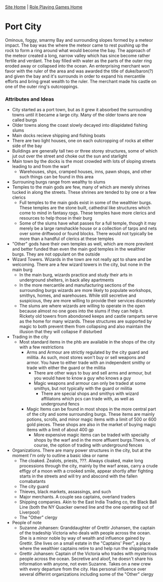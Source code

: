 [Site Home](../../../index) | [Role Playing Games Home](../../index)

# Port City
Ominous, foggy, smarmy
Bay and surrounding slopes formed by a meteor impact. The bay was the where the meteor came to rest pushing up the rock to form a ring around what would become the bay. The approach of the meteor created a long, narrow valley which has since become rather fertile and verdant. The bay filled with water as the parts of the outer ring eroded away or collapsed into the ocean.
An enterprising merchant won favor with the ruler of the area and was awarded the title of duke/baron(?) and given the bay and it's surrounds in order to expand his mercantile efforts and bring great wealth to the ruler. The merchant made his castle on one of the outer ring's outcroppings.

### Attributes and Ideas
- City started as a port town, but as it grew it absorbed the surrounding towns until it became a large city. Many of the older towns are now called burgs
- Older towns along the coast slowly decayed into dilapidated fishing slums
- Main docks recieve shipping and fishing boats
- There are two light houses, one on each outcropping of rocks at either side of the bay
- Buildings are generally tall two or three storey structures, some of which jut out over the street and choke out the sun and starlight
- Main town by the docks is the most crowded with lots of sloping streets leading to and from the warf
  - Warehouses, shps, cramped houses, inns, pawn shops, and other such things can be found in this area
- Surrouning burgs range from wealthy to slums
- Temples to the main gods are few, many of which are merely shrines tucked in along the streets. These shrines are tended to by one or a few clerics
  - Full temples to the main gods exist in some of the wealthier burgs. These temples are the stone built, cathedral like structures which come to mind in fantasy rpgs. These temples have more clerics and resources to help those in their burg
  - Some of the slums have what passes for a full temple, though it may merely be a large ramshackle house or a collection of tarps and nets over some driftwood or found blocks. There would not typically be more than a handful of clerics at these temples
- "Other" gods have their own temples as well, which are more previlent and better funded than even the main god temples in the wealthier burgs. They are not oppulant on the outside
- Wizard Towers. Wizards in the town are not really apt to share and be welcoming. There are a few wizard towers in the city, but none in the main burg
  - In the main burg, wizards practice and study their arts in underground shelters, in back alley apartments
  - In the more mercantile and manufacturing sections of the surrounding burgs wizards are more likely to populate workshops, smithys, homes, and warehouses. While still secretive and suspicious, they are more willing to provide their services discretely
  - The slums are where wizards are willing to operate in the open because almost no one goes into the slums if they can help it. Rickety old towers from abondoned keeps and castle ramparts serve as the home for many wizards. These structures are supported by magic to both prevent them from collapsing and also maintain the illusion that they will collapse if disturbed
- Trading in the city
  - Most standard items in the phb are available in the shops of the city with a few restrictions
    - Arms and Armour are strictly regulated by the city guard and militia. As such, most stores won't buy or sell weapons and armor. You have to either trade with an independent smithy or trade with either the guard or the militia
      - There are other ways to buy and sell arms and armour, but you would have to know a guy who knows a guy
      - Magic weapons and armour can only be traded at some smithys, but not typically with the guard or militia
        - There are special shops and smithys with wizard affiliatons which pcs can trade with, as well as underground fencs
    - Magic Items can be found in most shops in the more central part of the city and some surrounding burgs. These items are mainly potions, scrolls, and minor magic items with a limit of 500 or 600 gold pieces. These shops are also in the market of buying magic items with a limit of about 400 gp
      - More expensive magic items can be traded with specialty shops by the warf and in the more affluent burgs.There is, of course, the option of trading with underground fences
- Organizations. There are many power structures in the city, but at the moment I'm only to outline a basic idea or name
    - The cloaked. Zealots, priests, ???. Always cloaked, make long processions through the city, mainly by the warf areas, carry a crude effigy of a moon with a crooked smile, appear shortly after fighting starts in the streets and will try and abscond with the fallen comabatants
    - The city guard
    - Thieves, black markets, assassings, and such
    - Major merchants. A couple sea captains, overland traders
    - Shipping companies. Akin to the East India Trading co, the Black Ball Line (both the NY Quacker owned line and the one operating out of Liverpool)
    - The "Other" clergy
- People of note
    - Suzanne Johansen: Granddaughter of Grettir Johansen, the captain of the tradeship Victoria who deals with people across the ocean. She is a minor noble by way of wealth and influence gained by Grettir. She lives on a small estate in the "Captains' Peer", a place where the wealthier captains retire to and help run the shipping trade
    - Grettir Johansen: Captain of the Victoria who trades with mysterious people across the ocean. Secretive and aloof, he doesn't share his information with anyone, not even Suzanne. Takes on a new crew with every departure from the city. Has personal influence over several differint organizations including some of the "Other" clergy
